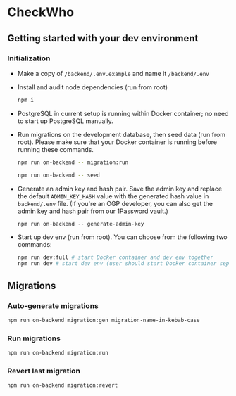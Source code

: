# CheckWho

## Getting started with your dev environment

### Initialization

- Make a copy of `/backend/.env.example` and name it `/backend/.env`


- Install and audit node dependencies (run from root)
    ```zsh
    npm i
    ```
- PostgreSQL in current setup is running within Docker container; no need to start up PostgreSQL manually.

- Run migrations on the development database, then seed data (run from root). Please make sure that your Docker container is running before running these commands.

    ```zsh
    npm run on-backend -- migration:run
  
    npm run on-backend -- seed
    ```

- Generate an admin key and hash pair. Save the admin key and replace the default `ADMIN_KEY_HASH` value with the generated hash value in `backend/.env` file. (If you're an OGP developer, you can also get the admin key and hash pair from our 1Password vault.)
    ```
    npm run on-backend -- generate-admin-key
- Start up dev env (run from root). You can choose from the following two commands:
    ```zsh
    npm run dev:full # start Docker container and dev env together
    npm run dev # start dev env (user should start Docker container separately)
    ```

## Migrations

### Auto-generate migrations

```zsh
npm run on-backend migration:gen migration-name-in-kebab-case
```

### Run migrations

```zsh
npm run on-backend migration:run
```

### Revert last migration
```zsh
npm run on-backend migration:revert
```
